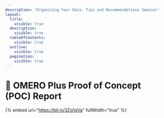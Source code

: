 ```yaml
---
description: 'Organizing Your Data: Tips and Recommendations Seminar'
layout:
  title:
    visible: true
  description:
    visible: true
  tableOfContents:
    visible: true
  outline:
    visible: true
  pagination:
    visible: true
---
```


# 🔴 OMERO Plus Proof of Concept (POC) Report

{% embed url="https://bit.ly/3Zg1gVa" fullWidth="true" %}
